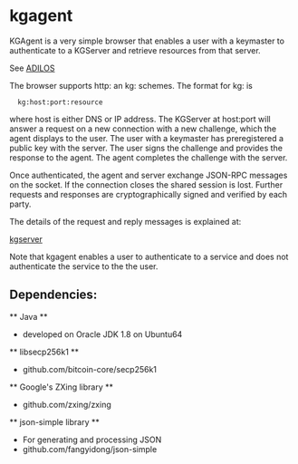 # kgagent

KGAgent is a very simple browser that enables a user with a keymaster to
authenticate to a KGServer and retrieve resources from that server.

See [ADILOS](https://github.com/bitsanity/ADILOS)

The browser supports http: an kg: schemes. The format for kg: is

~~~~
  kg:host:port:resource
~~~~

where host is either DNS or IP address. The KGServer at host:port will answer
a request on a new connection with a new challenge, which the agent displays to
the user. The user with a keymaster has preregistered a public key with
the server. The user signs the challenge and provides the response to the
agent. The agent completes the challenge with the server.

Once authenticated, the agent and server exchange JSON-RPC messages on the
socket. If the connection closes the shared session is lost. Further requests
and responses are cryptographically signed and verified by each party.

The details of the request and reply messages is explained at:

[kgserver](https://github.com/bitsanity/kgserver)

Note that kgagent enables a user to authenticate to a service and does not
authenticate the service to the the user.

## Dependencies:

** Java **
- developed on Oracle JDK 1.8 on Ubuntu64

** libsecp256k1 **
- github.com/bitcoin-core/secp256k1

** Google's ZXing library **
- github.com/zxing/zxing

** json-simple library **
- For generating and processing JSON
- github.com/fangyidong/json-simple

